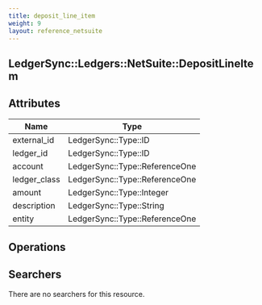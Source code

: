 ```yaml
---
title: deposit_line_item
weight: 9
layout: reference_netsuite
---
```


## LedgerSync::Ledgers::NetSuite::DepositLineItem

## Attributes

| Name | Type |
| ---- | ---- |
| external_id | LedgerSync::Type::ID |
| ledger_id | LedgerSync::Type::ID |
| account | LedgerSync::Type::ReferenceOne |
| ledger_class | LedgerSync::Type::ReferenceOne |
| amount | LedgerSync::Type::Integer |
| description | LedgerSync::Type::String |
| entity | LedgerSync::Type::ReferenceOne |


## Operations


## Searchers

There are no searchers for this resource.
